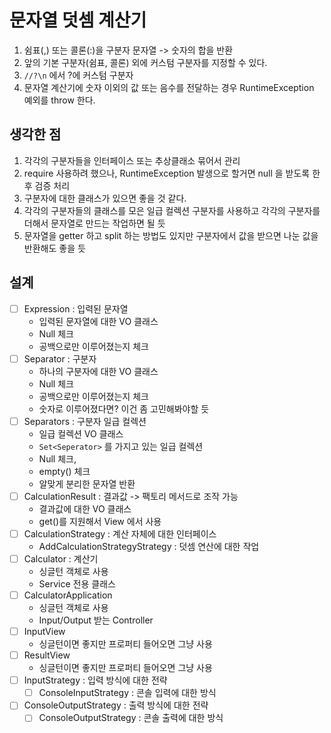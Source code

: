 # 문자열 덧셈 계산기

1. 쉼표(,) 또는 콜론(:)을 구분자 문자열 -> 숫자의 합을 반환
2. 앞의 기본 구분자(쉼표, 콜론) 외에 커스텀 구분자를 지정할 수 있다. 
3. `//?\n` 에서 ?에 커스텀 구분자
4. 문자열 계산기에 숫자 이외의 값 또는 음수를 전달하는 경우 RuntimeException 예외를 throw 한다.

## 생각한 점

1. 각각의 구분자들을 인터페이스 또는 추상클래소 묶어서 관리 
2. require 사용하려 했으나, RuntimeException 발생으로 할거면 null 을 받도록 한 후 검증 처리 
3. 구분자에 대한 클래스가 있으면 좋을 것 같다. 
4. 각각의 구분자들의 클래스를 모은 일급 컬렉션 구분자를 사용하고 각각의 구분자를 더해서 문자열로 만드는 작업하면 될 듯 
5. 문자열을 getter 하고 split 하는 방법도 있지만 구분자에서 값을 받으면 나눈 값을 반환해도 좋을 듯  
  
## 설계      
* [ ] Expression : 입력된 문자열      
  * 입력된 문자열에 대한 VO 클래스 
  * Null 체크
  * 공백으로만 이루어졌는지 체크
* [ ] Separator : 구분자
  * 하나의 구분자에 대한 VO 클래스
  * Null 체크
  * 공백으로만 이루어졌는지 체크
  * 숫자로 이루어졌다면? 이건 좀 고민해봐야할 듯 
* [ ] Separators : 구분자 일급 컬렉션
  * 일급 컬렉션 VO 클래스 
  * `Set<Seperator>` 를 가지고 있는 일급 컬렉션
  * Null 체크, 
  * empty() 체크 
  * 알맞게 분리한 문자열 반환 
* [ ] CalculationResult : 결과값 -> 팩토리 메서드로 조작 가능      
  * 결과값에 대한 VO 클래스
  * get()를 지원해서 View 에서 사용
* [ ] CalculationStrategy : 계산 자체에 대한 인터페이스   
  * AddCalculationStrategyStrategy : 덧셈 연산에 대한 작업 
* [ ] Calculator : 계산기
  * 싱글턴 객체로 사용 
  * Service 전용 클래스 
* [ ] CalculatorApplication  
  * 싱글턴 객체로 사용   
  * Input/Output 받는 Controller     
* [ ] InputView   
  * 싱글턴이면 좋지만 프로퍼티 들어오면 그냥 사용  
* [ ] ResultView  
  * 싱글턴이면 좋지만 프로퍼티 들어오면 그냥 사용  
* [ ] InputStrategy : 입력 방식에 대한 전략    
    * [ ] ConsoleInputStrategy : 콘솔 입력에 대한 방식   
* [ ] ConsoleOutputStrategy : 출력 방식에 대한 전략    
    * [ ] ConsoleOutputStrategy : 콘솔 출력에 대한 방식 